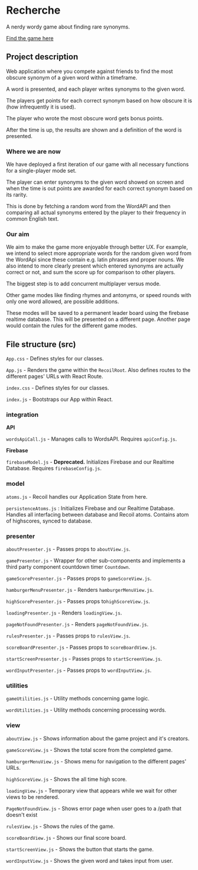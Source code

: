 # Recherche

A nerdy wordy game about finding rare synonyms.


[Find the game here](https://recherche-1.web.app/)
## Project description

Web application where you compete against friends to find the most obscure synonym of a given word within a timeframe. 

A word is presented, and each player writes synonyms to the given word. 

The players get points for each correct synonym based on how obscure it is (how infrequently it is used).

The player who wrote the most obscure word gets bonus points. 

After the time is up, the results are shown and a definition of the word is presented.

### Where we are now

We have deployed a first iteration of our game with all necessary functions for a single-player mode set.

The player can enter synonyms to the given word showed on screen and when the time is out points are
awarded for each correct synonym based on its rarity. 

This is done by fetching a random word from the WordAPI and then comparing all actual synonyms entered by the player
to their frequency in common English text.

### Our aim

We aim to make the game more enjoyable through better UX. For example, we intend to select more appropriate words for 
the random given word from the WordApi since these contain e.g. latin phrases and proper nouns.
We also intend to more clearly present which entered synonyms are actually correct or not, and sum the score up for comparison to other players. 

The biggest step is to add concurrent multiplayer versus mode. 

Other game modes like finding rhymes and antonyms, or speed rounds with only one word allowed, are possible additions.

These modes will be saved to a permanent leader board using the firebase realtime database. This will be presented
on a different page. Another page would contain the rules for the different game modes. 

## File structure (src)

`App.css` - Defines styles for our classes. 

`App.js` -  Renders the game within the `RecoilRoot`. Also defines routes to the different pages' URLs with React Route.

`index.css` - Defines styles for our classes.

`index.js` - Bootstraps our App within React.

### integration

**API**

`wordsApiCall.js` - Manages calls to WordsAPI. Requires `apiConfig.js`.

**Firebase**

`firebaseModel.js` - **Deprecated.** Initializes Firebase and our Realtime Database. Requires `firebaseConfig.js`.

### model

`atoms.js` - Recoil handles our Application State from here.

`persistenceAtoms.js` : Initializes Firebase and our Realtime Database. Handles all interfacing between database and Recoil atoms. Contains atom of highscores, synced to database.

### presenter

`aboutPresenter.js` - Passes props to `aboutView.js`.

`gamePresenter.js` - Wrapper for other sub-components and implements a third party component countdown timer `Countdown`.

`gameScorePresenter.js` - Passes props to `gameScoreView.js`.

`hamburgerMenuPresenter.js` - Renders `hamburgerMenuView.js`.

`highScorePresenter.js` - Passes props to`highScoreView.js`.

`loadingPresenter.js` - Renders `loadingView.js`.

`pageNotFoundPresenter.js` - Renders `pageNotFoundView.js`.

`rulesPresenter.js` - Passes props to `rulesView.js`.

`scoreBoardPresenter.js` - Passes props to `scoreBoardView.js`.

`startScreenPresenter.js` - Passes props to `startScreenView.js`.

`wordInputPresenter.js` - Passes props to `wordInputView.js`.


### utilities

`gameUtilities.js` - Utility methods concerning game logic.

`wordUtilities.js` - Utility methods concerning processing words.

### view

`aboutView.js` - Shows information about the game project and it's creators. 

`gameScoreView.js` - Shows the total score from the completed game.

`hamburgerMenuView.js` - Shows menu for navigation to the different pages' URLs.

`highScoreView.js` - Shows the all time high score.

`loadingView.js` - Temporary view that appears while we wait for other views to be rendered.

`PageNotFoundView.js` - Shows error page when user goes to a /path that doesn't exist

`rulesView.js` - Shows the rules of the game.

`scoreBoardView.js` - Shows our final score board. 

`startScreenView.js` - Shows the button that starts the game.

`wordInputView.js` - Shows the given word and takes input from user.

